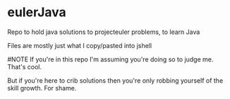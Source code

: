 # eulerJava
Repo to hold java solutions to projecteuler problems, to learn Java

Files are mostly just what I copy/pasted into jshell


#NOTE
If you're in this repo I'm assuming you're doing so to judge me. That's cool.

But if you're here to crib solutions then you're only robbing yourself of the skill growth. For shame.

